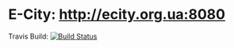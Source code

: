 # E-City: http://ecity.org.ua:8080

Travis Build:
[![Build Status](https://travis-ci.org/ecity-game/ecity.svg?branch=master)](https://travis-ci.org/ecity-game/ecity)